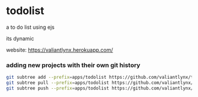 # todolist
a to do list using ejs

its dynamic

website: https://valiantlynx.herokuapp.com/

### adding new projects with their own git history
```sh
git subtree add --prefix=apps/todolist https://github.com/valiantlynx/todolist.git master --squash
git subtree pull --prefix=apps/todolist https://github.com/valiantlynx/todolist.git master --squash
git subtree push --prefix=apps/todolist https://github.com/valiantlynx/todolist.git master

```

